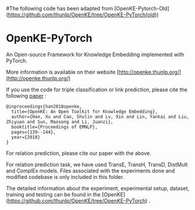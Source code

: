 #The following code has been adapted from [OpenKE-Pytorch-Old] (https://github.com/thunlp/OpenKE/tree/OpenKE-PyTorch(old))

# OpenKE-PyTorch
An Open-source Framework for Knowledge Embedding implemented with PyTorch.

More information is available on their website 
[http://openke.thunlp.org/](http://openke.thunlp.org/)

If you use the code for triple classification or link prediction, please cite the following [paper](http://aclweb.org/anthology/D18-2024) : 

```
@inproceedings{han2018openke,
  title={OpenKE: An Open Toolkit for Knowledge Embedding},
  author={Han, Xu and Cao, Shulin and Lv, Xin and Lin, Yankai and Liu, Zhiyuan and Sun, Maosong and Li, Juanzi},
  booktitle={Proceedings of EMNLP},
  pages={139--144},
  year={2018}
}
```
For relation prediction,  please cite our paper with the above. 

For relation prediction task, we have used TransE, TransH, TransD, DistMult and ComplEx models. Files associated with the experiments done and modified codebase is only included in this folder. 

The detailed information about the experiment, experimental setup, dataset, training and testing can be found in the [OpenKE] (https://github.com/thunlp/OpenKE/tree/OpenKE-PyTorch) .




